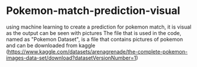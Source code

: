 # Pokemon-match-prediction-visual
using machine learning to create a prediction for pokemon match, it is visual as the output can be seen with pictures
The file that is used in the code, named as "Pokemon Dataset", is a file that contains pictures of pokemon and can be downloaded from kaggle (https://www.kaggle.com/datasets/arenagrenade/the-complete-pokemon-images-data-set/download?datasetVersionNumber=1)

